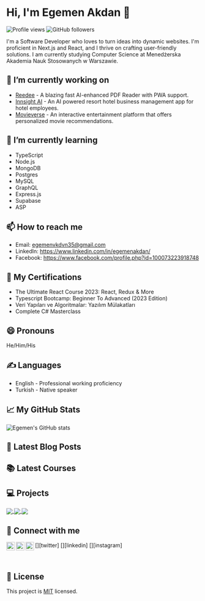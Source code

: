 # Hi, I'm Egemen Akdan 👋
![Profile views](https://gpvc.arturio.dev/sovereignofficial) ![GitHub followers](https://img.shields.io/github/followers/sovereignofficial?style=social)

I'm a Software Developer who loves to turn ideas into dynamic websites. I'm proficient in Next.js and React, and I thrive on crafting user-friendly solutions. I am currently studying Computer Science at Menedżerska Akademia Nauk Stosowanych w Warszawie.

## 🔭 I’m currently working on
* [Reedee](https://reedee.vercel.app) - A blazing fast AI-enhanced PDF Reader with PWA support.
* [Innsight AI](https://innsight-ai.vercel.app/) - An AI powered resort hotel business management app for hotel employees.
* [Movieverse](https://movieverse-mu.vercel.app) - An interactive entertainment platform that offers personalized movie recommendations.

## 🌱 I’m currently learning
* TypeScript
* Node.js
* MongoDB
* Postgres
* MySQL
* GraphQL
* Express.js
* Supabase
* ASP

## 📫 How to reach me
* Email: egemenvkdvn35@gmail.com
* LinkedIn: https://www.linkedin.com/in/egemenakdan/
* Facebook: https://www.facebook.com/profile.php?id=100073223918748

## 🚀 My Certifications
* The Ultimate React Course 2023: React, Redux & More
* Typescript Bootcamp: Beginner To Advanced (2023 Edition)
* Veri Yapıları ve Algoritmalar: Yazılım Mülakatları
* Complete C# Masterclass

## 😄 Pronouns
He/Him/His

## ✍️ Languages
* English - Professional working proficiency
* Turkish - Native speaker

## 📈 My GitHub Stats
![Egemen's GitHub stats](https://github-readme-stats.vercel.app/api?username=sovereignofficial&show_icons=true&theme=radical)

## 📝 Latest Blog Posts
<!-- BLOG-POST-LIST:START -->
<!-- BLOG-POST-LIST:END -->

## 📚 Latest Courses
<!-- COURSE-LIST:START -->
<!-- COURSE-LIST:END -->

## 💻 Projects
<a href="https://github.com/sovereignofficial/reedee">
 <img align="center" src="https://github-readme-stats.vercel.app/api/pin/?username=sovereignofficial&repo=reedee&theme=radical" />
</a>
<a href="https://github.com/sovereignofficial/innsight.ai">
 <img align="center" src="https://github-readme-stats.vercel.app/api/pin/?username=sovereignofficial&repo=innsight.ai&theme=radical" />
</a>
<a href="https://github.com/sovereignofficial/movieverse">
 <img align="center" src="https://github-readme-stats.vercel.app/api/pin/?username=sovereignofficial&repo=movieverse&theme=radical" />
</a>

## 🤝 Connect with me
[<img align="left" alt="codeSTACKr | Twitter" width="22px" src="https://cdn.jsdelivr.net/npm/simple-icons@v3/icons/twitter.svg" />][twitter]
[<img align="left" alt="codeSTACKr | LinkedIn" width="22px" src="https://cdn.jsdelivr.net/npm/simple-icons@v3/icons/linkedin.svg" />][linkedin]
[<img align="left" alt="codeSTACKr | Instagram" width="22px" src="https://cdn.jsdelivr.net/npm/simple-icons@v3/icons/instagram.svg" />][instagram]

<br />

## 📝 License
This project is [MIT](https://opensource.org/licenses/MIT) licensed.

